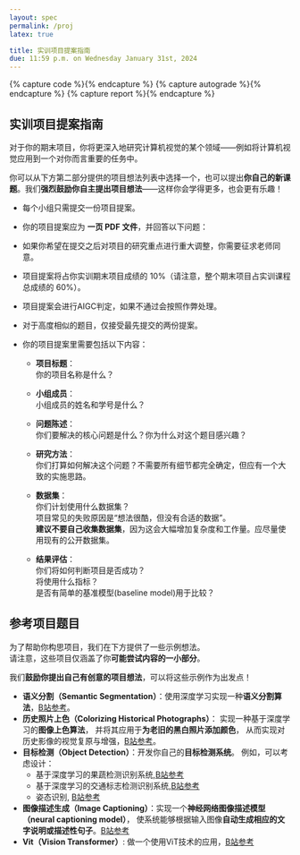 ```yaml
---
layout: spec
permalink: /proj
latex: true

title: 实训项目提案指南
due: 11:59 p.m. on Wednesday January 31st, 2024
---
```


<link href="style.css" rel="stylesheet">
<div style="display:none">
	<!-- Define LaTeX commands here -->
	\(
		\DeclareMathOperator*{\argmin}{arg\,min}

		\newcommand{\DB}{\mathbf{D}}
		\newcommand{\NB}{\mathbf{N}}
		\newcommand{\PB}{\mathbf{P}}
		\newcommand{\SB}{\mathbf{S}}
		\newcommand{\XB}{\mathbf{X}}

		\newcommand{\xB}{\mathbf{x}}
		\newcommand{\yB}{\mathbf{y}}
	\)

</div>

{% capture code %}<i class="fa fa-code icon-large"></i>{% endcapture %}
{% capture autograde %}<i class="fa fa-robot icon-large"></i>{% endcapture %}
{% capture report %}<i class="fa fa-file icon-large"></i>{% endcapture %}

## 实训项目提案指南

对于你的期末项目，你将更深入地研究计算机视觉的某个领域——例如将计算机视觉应用到一个对你而言重要的任务中。

你可以从下方第二部分提供的项目想法列表中选择一个，也可以提出**你自己的新课题**。我们**强烈鼓励你自主提出项目想法**——这样你会学得更多，也会更有乐趣！






- 每个小组只需提交一份项目提案。

- 你的项目提案应为 **一页 PDF 文件**，并回答以下问题：  

- 如果你希望在提交之后对项目的研究重点进行重大调整，你需要征求老师同意。

- 项目提案将占你实训期末项目成绩的 10%（请注意，整个期末项目占实训课程总成绩的 60%）。

- <span class="code">项目提案会进行AIGC判定，如果不通过会按照作弊处理。</span>

- <span class="code">对于高度相似的题目，仅接受最先提交的两份提案。</span>

- 你的项目提案里需要包括以下内容：
    - **项目标题**：  
    你的项目名称是什么？

    - **小组成员**：  
    小组成员的姓名和学号是什么？

    - **问题陈述**：  
    你们要解决的核心问题是什么？你为什么对这个题目感兴趣？

    - **研究方法**：  
    你们打算如何解决这个问题？不需要所有细节都完全确定，但应有一个大致的实施思路。

    - **数据集**：  
    你们计划使用什么数据集？  
    项目常见的失败原因是“想法很酷，但没有合适的数据”。  
    **建议不要自己收集数据集**，因为这会大幅增加复杂度和工作量。应尽量使用现有的公开数据集。

    - **结果评估**：  
    你们将如何判断项目是否成功？  
    将使用什么指标？  
    是否有简单的基准模型(baseline model)用于比较？


## 参考项目题目

为了帮助你构思项目，我们在下方提供了一些示例想法。  
请注意，这些项目仅涵盖了你**可能尝试内容的一小部分**。  

我们**鼓励你提出自己有创意的项目想法**，可以将这些示例作为出发点！  

- **语义分割（Semantic Segmentation）**：使用深度学习实现一种**语义分割算法**，[B站参考](https://www.bilibili.com/video/BV1bC411b7Po/?spm_id_from=333.337.search-card.all.click&vd_source=c5682721378130716e842e0a8190baf4)。
- **历史照片上色（Colorizing Historical Photographs）**： 实现一种基于深度学习的**图像上色算法**，  并将其应用于**为老旧的黑白照片添加颜色**，  从而实现对历史影像的视觉复原与增强，[B站参考](https://www.bilibili.com/video/BV1eu411X7m7/?spm_id_from=333.337.search-card.all.click&vd_source=c5682721378130716e842e0a8190baf4)。
- **目标检测（Object Detection）**：开发你自己的**目标检测系统**。  例如，可以考虑设计：
    - 基于深度学习的果蔬检测识别系统,[B站参考](https://www.bilibili.com/video/BV1Ym421p7BC/?spm_id_from=333.337.search-card.all.click&vd_source=c5682721378130716e842e0a8190baf4)
    - 基于深度学习的交通标志检测识别系统,[B站参考](https://www.bilibili.com/video/BV1aF4m1L7tb/?spm_id_from=333.337.search-card.all.click&vd_source=c5682721378130716e842e0a8190baf4)
    - 姿态识别, [B站参考](https://www.bilibili.com/video/BV1zUCTYvEtW/?spm_id_from=333.337.search-card.all.click&vd_source=c5682721378130716e842e0a8190baf4)
- **图像描述生成（Image Captioning）**：实现一个**神经网络图像描述模型（neural captioning model）**，  使系统能够根据输入图像**自动生成相应的文字说明或描述性句子**。[B站参考](https://www.bilibili.com/video/BV1zt411x7pt/?spm_id_from=333.337.search-card.all.click)
- **Vit（Vision Transformer）**: 做一个使用ViT技术的应用，[B站参考](https://www.bilibili.com/video/BV1fH4y1H7mV/?spm_id_from=333.337.search-card.all.click&vd_source=c5682721378130716e842e0a8190baf4)
